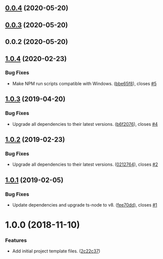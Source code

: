 ## [0.0.4](https://github.com/peterkracik/convert-firebase-timestamp/compare/v0.0.3...v0.0.4) (2020-05-20)



## [0.0.3](https://github.com/peterkracik/convert-firebase-timestamp/compare/v0.0.2...v0.0.3) (2020-05-20)



## 0.0.2 (2020-05-20)



## [1.0.4](https://github.com/chriswells0/node-typescript-template/compare/v1.0.3...v1.0.4) (2020-02-23)


### Bug Fixes

* Make NPM run scripts compatible with Windows. ([bbe65f8](https://github.com/chriswells0/node-typescript-template/commit/bbe65f8780568eb20dbadc9ac59b08c2b9772d88)), closes [#5](https://github.com/chriswells0/node-typescript-template/issues/5)



## [1.0.3](https://github.com/chriswells0/node-typescript-template/compare/v1.0.2...v1.0.3) (2019-04-20)


### Bug Fixes

* Upgrade all dependencies to their latest versions. ([b6f2076](https://github.com/chriswells0/node-typescript-template/commit/b6f2076)), closes [#4](https://github.com/chriswells0/node-typescript-template/issues/4)



## [1.0.2](https://github.com/chriswells0/node-typescript-template/compare/v1.0.1...v1.0.2) (2019-02-23)


### Bug Fixes

* Upgrade all dependencies to their latest versions. ([0212764](https://github.com/chriswells0/node-typescript-template/commit/0212764)), closes [#2](https://github.com/chriswells0/node-typescript-template/issues/2)



## [1.0.1](https://github.com/chriswells0/node-typescript-template/compare/v1.0.0...v1.0.1) (2019-02-05)


### Bug Fixes

* Update dependencies and upgrade ts-node to v8. ([fee70dd](https://github.com/chriswells0/node-typescript-template/commit/fee70dd)), closes [#1](https://github.com/chriswells0/node-typescript-template/issues/1)



# 1.0.0 (2018-11-10)


### Features

* Add initial project template files. ([2c22c37](https://github.com/chriswells0/node-typescript-template/commit/2c22c37))



